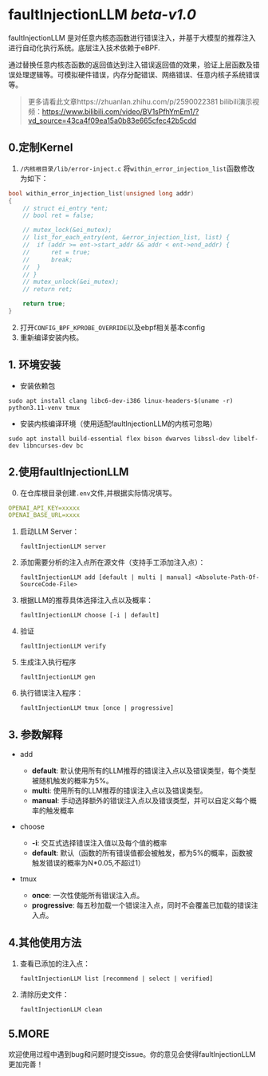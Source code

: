 # faultInjectionLLM  *beta-v1.0*
faultInjectionLLM 是对任意内核态函数进行错误注入，并基于大模型的推荐注入进行自动化执行系统。底层注入技术依赖于eBPF.

通过替换任意内核态函数的返回值达到注入错误返回值的效果，验证上层函数及错误处理逻辑等。可模拟硬件错误，内存分配错误、网络错误、任意内核子系统错误等。

> 更多请看此文章https://zhuanlan.zhihu.com/p/2590022381
> bilibili演示视频：https://www.bilibili.com/video/BV1sPfhYmEm1/?vd_source=43ca4f09ea15a0b83e665cfec42b5cdd

## 0.定制Kernel

1. `/内核根目录/lib/error-inject.c` 将`within_error_injection_list`函数修改为如下：
```c
bool within_error_injection_list(unsigned long addr)
{
	// struct ei_entry *ent;
	// bool ret = false;

	// mutex_lock(&ei_mutex);
	// list_for_each_entry(ent, &error_injection_list, list) {
	// 	if (addr >= ent->start_addr && addr < ent->end_addr) {
	// 		ret = true;
	// 		break;
	// 	}
	// }
	// mutex_unlock(&ei_mutex);
	// return ret;

    return true;
}

```
2. 打开`CONFIG_BPF_KPROBE_OVERRIDE`以及ebpf相关基本config
3. 重新编译安装内核。

## 1. 环境安装

- 安装依赖包
```shell
sudo apt install clang libc6-dev-i386 linux-headers-$(uname -r) python3.11-venv tmux
```

- 安装内核编译环境（使用适配faultInjectionLLM的内核可忽略）
```shell
sudo apt install build-essential flex bison dwarves libssl-dev libelf-dev libncurses-dev bc
```

## 2.使用faultInjectionLLM
0. 在仓库根目录创建`.env`文件,并根据实际情况填写。
```yaml
OPENAI_API_KEY=xxxxx
OPENAI_BASE_URL=xxxx
```

1. 启动LLM Server：

    `faultInjectionLLM server` 

2. 添加需要分析的注入点所在源文件（支持手工添加注入点）：

    `faultInjectionLLM add [default | multi | manual] <Absolute-Path-Of-SourceCode-File>`

3. 根据LLM的推荐具体选择注入点以及概率：

    `faultInjectionLLM choose [-i | default]`

4. 验证

    `faultInjectionLLM verify `

5. 生成注入执行程序

    `faultInjectionLLM gen `

6. 执行错误注入程序：

    `faultInjectionLLM tmux [once | progressive]`


## 3. 参数解释
- add 
    - **default**: 默认使用所有的LLM推荐的错误注入点以及错误类型，每个类型被随机触发的概率为5%。
    - **multi**: 使用所有的LLM推荐的错误注入点以及错误类型。
    - **manual**: 手动选择额外的错误注入点以及错误类型，并可以自定义每个概率的触发概率
- choose
    - **-i**: 交互式选择错误注入值以及每个值的概率
    - **default**: 默认（函数的所有错误值都会被触发，都为5%的概率，函数被触发错误的概率为N*0.05,不超过1）

- tmux
    - **once**: 一次性使能所有错误注入点。
    - **progressive**: 每五秒加载一个错误注入点，同时不会覆盖已加载的错误注入点。

## 4.其他使用方法

1. 查看已添加的注入点：

    `faultInjectionLLM list [recommend | select | verified]`

2. 清除历史文件：

    `faultInjectionLLM clean`


## 5.MORE
欢迎使用过程中遇到bug和问题时提交issue。你的意见会使得faultInjectionLLM更加完善！
